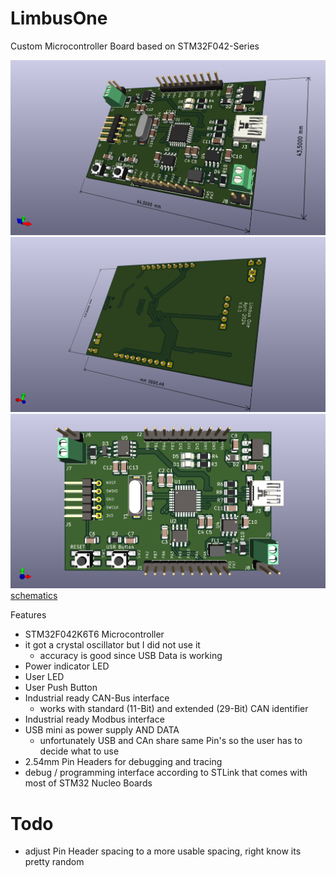 # LimbusOne
Custom Microcontroller Board based on STM32F042-Series

![front](/Images/LimbusOne1.png)
![back](/Images/LimbusOne2.png)
![top](/Images/LimbusOne3.png)
[schematics](/Hardware/LimbusOne/PDF/LimbusOne.pdf)

 Features
- STM32F042K6T6 Microcontroller
- it got a crystal oscillator but I did not use it
    - accuracy is good since USB Data is working
- Power indicator LED
- User LED
- User Push Button
- Industrial ready CAN-Bus interface
    - works with standard (11-Bit) and extended (29-Bit) CAN identifier
- Industrial ready Modbus interface
- USB mini as power supply AND DATA
    - unfortunately USB and CAn share same Pin's so the user has to decide what to use
- 2.54mm Pin Headers for debugging and tracing
- debug / programming interface according to STLink that comes with most of STM32 Nucleo Boards

# Todo
- adjust Pin Header spacing to a more usable spacing, right know its pretty random